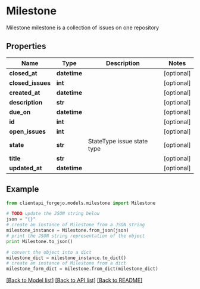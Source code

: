 # Milestone

Milestone milestone is a collection of issues on one repository

## Properties
Name | Type | Description | Notes
------------ | ------------- | ------------- | -------------
**closed_at** | **datetime** |  | [optional] 
**closed_issues** | **int** |  | [optional] 
**created_at** | **datetime** |  | [optional] 
**description** | **str** |  | [optional] 
**due_on** | **datetime** |  | [optional] 
**id** | **int** |  | [optional] 
**open_issues** | **int** |  | [optional] 
**state** | **str** | StateType issue state type | [optional] 
**title** | **str** |  | [optional] 
**updated_at** | **datetime** |  | [optional] 

## Example

```python
from clientapi_forgejo.models.milestone import Milestone

# TODO update the JSON string below
json = "{}"
# create an instance of Milestone from a JSON string
milestone_instance = Milestone.from_json(json)
# print the JSON string representation of the object
print Milestone.to_json()

# convert the object into a dict
milestone_dict = milestone_instance.to_dict()
# create an instance of Milestone from a dict
milestone_form_dict = milestone.from_dict(milestone_dict)
```
[[Back to Model list]](../README.md#documentation-for-models) [[Back to API list]](../README.md#documentation-for-api-endpoints) [[Back to README]](../README.md)


